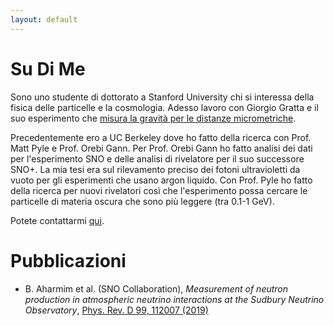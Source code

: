 ```yaml
---
layout: default
---
```

<!---
Text can be **bold**, _italic_, or ~~strikethrough~~.

[Link to another page](./another-page.html)

There should be whitespace between paragraphs.

There should be whitespace between paragraphs. We recommend including a README, or a file with information about your project.
--->
# Su Di Me


<!--<img style="position:absolute; LEFT:78% " width="205" height="308" src="./goodpic.jpg"> -->
Sono uno studente di dottorato a Stanford University chi si interessa della fisica delle particelle e la 
cosmologia. Adesso lavoro con Giorgio Gratta e il suo esperimento che [misura la gravità per le distanze micrometriche](http://grattalab3.stanford.edu/neutrino/gravity/index.html). 

Precedentemente ero a UC Berkeley dove ho fatto della ricerca con Prof. Matt Pyle e Prof. Orebi Gann.
Per Prof. Orebi Gann ho fatto analisi dei dati per l'esperimento SNO e delle analisi di rivelatore per il suo 
successore SNO+. La mia tesi era sul rilevamento preciso dei fotoni ultravioletti da vuoto per gli esperimenti che usano 
argon liquido. Con Prof. Pyle ho fatto della ricerca per nuovi rivelatori così che l'esperimento possa cercare le particelle di materia
oscura che sono più leggere (tra 0.1-1 GeV).
 
Potete contattarmi [qui](mailto:joesingh@stanford.edu).

# Pubblicazioni

* B. Aharmim et al. (SNO Collaboration), _Measurement of neutron production in atmospheric neutrino interactions at the Sudbury Neutrino Observatory_,
  [Phys. Rev. D 99, 112007 (2019)](https://journals.aps.org/prd/abstract/10.1103/PhysRevD.99.112007)

<!---
## Header 2

> This is a blockquote following a header.
>
> When something is important enough, you do it even if the odds are not in your favor.

### Header 3

```js
// Javascript code with syntax highlighting.
var fun = function lang(l) {
  dateformat.i18n = require('./lang/' + l)
  return true;
}
```

```ruby
# Ruby code with syntax highlighting
GitHubPages::Dependencies.gems.each do |gem, version|
  s.add_dependency(gem, "= #{version}")
end
```

#### Header 4

*   This is an unordered list following a header.
*   This is an unordered list following a header.
*   This is an unordered list following a header.

##### Header 5

1.  This is an ordered list following a header.
2.  This is an ordered list following a header.
3.  This is an ordered list following a header.

###### Header 6

| head1        | head two          | three |
|:-------------|:------------------|:------|
| ok           | good swedish fish | nice  |
| out of stock | good and plenty   | nice  |
| ok           | good `oreos`      | hmm   |
| ok           | good `zoute` drop | yumm  |

### There's a horizontal rule below this.

* * *

### Here is an unordered list:

*   Item foo
*   Item bar
*   Item baz
*   Item zip

### And an ordered list:

1.  Item one
1.  Item two
1.  Item three
1.  Item four

### And a nested list:

- level 1 item
  - level 2 item
  - level 2 item
    - level 3 item
    - level 3 item
- level 1 item
  - level 2 item
  - level 2 item
  - level 2 item
- level 1 item
  - level 2 item
  - level 2 item
- level 1 item

### Small image

![Octocat](https://assets-cdn.github.com/images/icons/emoji/octocat.png)

### Large image

![Branching](https://guides.github.com/activities/hello-world/branching.png)


### Definition lists can be used with HTML syntax.

<dl>
<dt>Name</dt>
<dd>Godzilla</dd>
<dt>Born</dt>
<dd>1952</dd>
<dt>Birthplace</dt>
<dd>Japan</dd>
<dt>Color</dt>
<dd>Green</dd>
</dl>

```
Long, single-line code blocks should not wrap. They should horizontally scroll if they are too long. This line should be long enough to demonstrate this.
```

```
The final element.
```
--->

